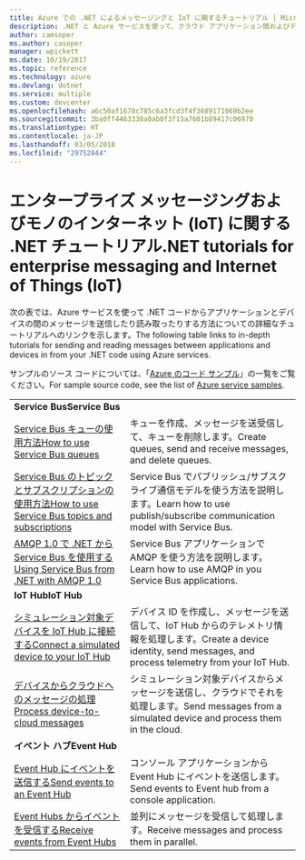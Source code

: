 ```yaml
---
title: Azure での .NET によるメッセージングと IoT に関するチュートリアル | Microsoft Docs
description: .NET と Azure サービスを使って、クラウド アプリケーション間およびデバイスとクラウドの間でメッセージを送信します。
author: camsoper
ms.author: casoper
manager: wpickett
ms.date: 10/19/2017
ms.topic: reference
ms.technology: azure
ms.devlang: dotnet
ms.service: multiple
ms.custom: devcenter
ms.openlocfilehash: a6c50af1678c785c6a3fcd3f4f3689171069b2ee
ms.sourcegitcommit: 3ba0ff4463338a0ab0f3f15a7601b89417c06970
ms.translationtype: HT
ms.contentlocale: ja-JP
ms.lasthandoff: 03/05/2018
ms.locfileid: "29752844"
---
```

# <a name="net-tutorials-for-enterprise-messaging-and-internet-of-things-iot"></a><span data-ttu-id="7dbd6-103">エンタープライズ メッセージングおよびモノのインターネット (IoT) に関する .NET チュートリアル</span><span class="sxs-lookup"><span data-stu-id="7dbd6-103">.NET tutorials for enterprise messaging and Internet of Things (IoT)</span></span>

<span data-ttu-id="7dbd6-104">次の表では、Azure サービスを使って .NET コードからアプリケーションとデバイスの間のメッセージを送信したり読み取ったりする方法についての詳細なチュートリアルへのリンクを示します。</span><span class="sxs-lookup"><span data-stu-id="7dbd6-104">The following table links to in-depth tutorials for sending and reading messages between applications and devices in from your .NET code using Azure services.</span></span>

<span data-ttu-id="7dbd6-105">サンプルのソース コードについては、「[Azure のコード サンプル](https://azure.microsoft.com/resources/samples/?platform=dotnet)」の一覧をご覧ください。</span><span class="sxs-lookup"><span data-stu-id="7dbd6-105">For sample source code, see the list of [Azure service samples](https://azure.microsoft.com/resources/samples/?platform=dotnet).</span></span>


| | |
|---|---|
| <span data-ttu-id="7dbd6-106">**Service Bus**</span><span class="sxs-lookup"><span data-stu-id="7dbd6-106">**Service Bus**</span></span> | |
| <span data-ttu-id="7dbd6-107">[Service Bus キューの使用方法][1]</span><span class="sxs-lookup"><span data-stu-id="7dbd6-107">[How to use Service Bus queues][1]</span></span> | <span data-ttu-id="7dbd6-108">キューを作成、メッセージを送受信して、キューを削除します。</span><span class="sxs-lookup"><span data-stu-id="7dbd6-108">Create queues, send and receive messages, and delete queues.</span></span> | 
| <span data-ttu-id="7dbd6-109">[Service Bus のトピックとサブスクリプションの使用方法][2]</span><span class="sxs-lookup"><span data-stu-id="7dbd6-109">[How to use Service Bus topics and subscriptions][2]</span></span> | <span data-ttu-id="7dbd6-110">Service Bus でパブリッシュ/サブスクライブ通信モデルを使う方法を説明します。</span><span class="sxs-lookup"><span data-stu-id="7dbd6-110">Learn how to use publish/subscribe communication model with Service Bus.</span></span>
| <span data-ttu-id="7dbd6-111">[AMQP 1.0 で .NET から Service Bus を使用する][3]</span><span class="sxs-lookup"><span data-stu-id="7dbd6-111">[Using Service Bus from .NET with AMQP 1.0][3]</span></span> | <span data-ttu-id="7dbd6-112">Service Bus アプリケーションで AMQP を使う方法を説明します。</span><span class="sxs-lookup"><span data-stu-id="7dbd6-112">Learn how to use AMQP in you Service Bus applications.</span></span>
|<span data-ttu-id="7dbd6-113">**IoT Hub**</span><span class="sxs-lookup"><span data-stu-id="7dbd6-113">**IoT Hub**</span></span>|
| <span data-ttu-id="7dbd6-114">[シミュレーション対象デバイスを IoT Hub に接続する][4]</span><span class="sxs-lookup"><span data-stu-id="7dbd6-114">[Connect a simulated device to your IoT Hub][4]</span></span> | <span data-ttu-id="7dbd6-115">デバイス ID を作成し、メッセージを送信して、IoT Hub からのテレメトリ情報を処理します。</span><span class="sxs-lookup"><span data-stu-id="7dbd6-115">Create a device identity, send messages, and process telemetry from your IoT Hub.</span></span> |   
| <span data-ttu-id="7dbd6-116">[デバイスからクラウドへのメッセージの処理][5]</span><span class="sxs-lookup"><span data-stu-id="7dbd6-116">[Process device-to-cloud messages][5]</span></span> | <span data-ttu-id="7dbd6-117">シミュレーション対象デバイスからメッセージを送信し、クラウドでそれを処理します。</span><span class="sxs-lookup"><span data-stu-id="7dbd6-117">Send messages from a simulated device and process them in the cloud.</span></span> |
|<span data-ttu-id="7dbd6-118">**イベント ハブ**</span><span class="sxs-lookup"><span data-stu-id="7dbd6-118">**Event Hub**</span></span>|
| <span data-ttu-id="7dbd6-119">[Event Hub にイベントを送信する][6]</span><span class="sxs-lookup"><span data-stu-id="7dbd6-119">[Send events to an Event Hub][6]</span></span> | <span data-ttu-id="7dbd6-120">コンソール アプリケーションから Event Hub にイベントを送信します。</span><span class="sxs-lookup"><span data-stu-id="7dbd6-120">Send events to Event hub from a console application.</span></span>
| <span data-ttu-id="7dbd6-121">[Event Hubs からイベントを受信する][7]</span><span class="sxs-lookup"><span data-stu-id="7dbd6-121">[Receive events from Event Hubs][7]</span></span> | <span data-ttu-id="7dbd6-122">並列にメッセージを受信して処理します。</span><span class="sxs-lookup"><span data-stu-id="7dbd6-122">Receive messages and process them in parallel.</span></span>


[1]: /azure/service-bus-messaging/service-bus-dotnet-get-started-with-queues
[2]: /azure/service-bus-messaging/service-bus-dotnet-how-to-use-topics-subscriptions
[3]: /azure/service-bus-messaging/service-bus-amqp-dotnet
[4]: /azure/iot-hub/iot-hub-csharp-csharp-getstarted
[5]: /azure/iot-hub/iot-hub-csharp-csharp-process-d2c
[6]: /azure/event-hubs/event-hubs-dotnet-standard-getstarted-send
[7]: /azure/event-hubs/event-hubs-dotnet-standard-getstarted-receive-eph


